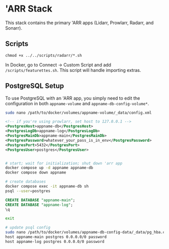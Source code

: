 # 'ARR Stack

This stack contains the primary 'ARR apps (Lidarr, Prowlarr, Radarr, and Sonarr).

## Scripts

`chmod +x ../../scripts/radarr/*.sh`

In Docker, go to Connect -> Custom Script and add `/scripts/featurettes.sh`. This script will handle importing extras.

## PostgreSQL Setup

To use PostgreSQL with an 'ARR app, you simply need to edit the configuration in both `appname-volume` and `appname-db-config-volume*`.

```sh
sudo nano /path/to/docker/volumes/appname-volume/_data/config.xml
```

```xml
<!-- if you're using prowlarr, set host to 127.0.0.1 -->
<PostgresHost>appname-db</PostgresHost>
<PostgresLogDb>appname-log</PostgresLogDb>
<PostgresMainDb>appname-main</PostgresMainDb>
<PostgresPassword>whatever_your_pass_is_in_env</PostgresPassword>
<PostgresPort>5432</PostgresPort>
<PostgresUser>postgres</PostgresUser>
```

```sh

# start; wait for initialization; shut down 'arr app
docker compose up -d appname appname-db
docker compose down appname

# create databases
docker compose exec -it appname-db sh
psql --user=postgres
```

```SQL
CREATE DATABASE "appname-main";
CREATE DATABASE "appname-log";
\q
```

```sh
exit

# update psql config
sudo nano /path/to/docker/volumes/appname-db-config-data/_data/pg_hba.conf
host appname-main postgres 0.0.0.0/0 password
host appname-log postgres 0.0.0.0/0 password
```
